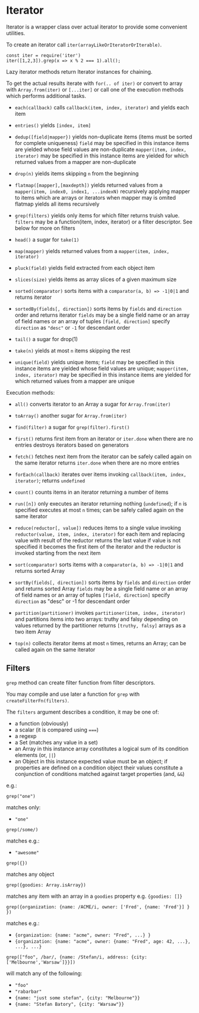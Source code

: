 Iterator
========

Iterator is a wrapper class over actual iterator to provide some convenient utilities.

To create an iterator call `iter(arrayLikeOrIteratorOrIterable)`.

```
const iter = require('iter')
iter([1,2,3]).grep(x => x % 2 === 1).all();
```

Lazy iterator methods return Iterator instances for chaining.

To get the actual results iterate with `for(.. of iter)` or convert to array with `Array.from(iter)`
or `[...iter]` or call one of the execution methods which performs additional tasks.

- `each(callback)`
   calls `callback(item, index, iterator)` and yields each item

- `entries()`
  yields `[index, item]`

- `dedup([field|mapper})`
  yields non-duplicate items (items must be sorted for complete uniqueness)
  `field` may be specified in this instance items are yielded whose field
  values are non-duplicate 
  `mapper(item, index, iterator)` may be specified in this instance items
  are yielded for which returned values from a mapper are non-duplicate

- `drop(n)`
  yields items skipping `n` from the beginning

- `flatmap([mapper],[maxdepth])`
  yields returned values from a `mapper(item, index0, index1, ...indexN)` 
  recursively applying mapper to items which are arrays or iterators
  when mapper may is omited flatmap yields all items recursively

- `grep(filters)`
  yields only items for which filter returns truish value.
  `filters` may be a function(item, index, iterator) or a filter descriptor.
  See below for more on filters

- `head()`
  a sugar for `take(1)`

- `map(mapper)`
  yields returned values from a `mapper(item, index, iterator)`

- `pluck(field)`
  yields field extracted from each object item

- `slices(size)`
  yields items as array slices of a given maximum size

- `sorted(comparator)`
  sorts items with a `comparator(a, b) => -1|0|1` and returns iterator

- `sortedBy(fields[, direction])`
  sorts items by `fields` and `direction` order and returns iterator
  `fields` may be a single field name or an array of field names
  or an array of tuples `[field, direction]`
  specify `direction` as `"desc"` or `-1` for descendant order

- `tail()`
  a sugar for drop(1)

- `take(n)`
  yields at most `n` items skipping the rest

- `unique(field)`
  yields unique items; `field` may be specified in this instance items are
  yielded whose field values are unique;
  `mapper(item, index, iterator)` may be specified in this instance items
  are yielded for which returned values from a mapper are unique

Execution methods:

- `all()`
  converts iterator to an Array a sugar for `Array.from(iter)`

- `toArray()`
  another sugar for `Array.from(iter)`

- `find(filter)`
  a sugar for `grep(filter).first()`

- `first()`
  returns first item from an iterator or `iter.done` when there are no entries
  destroys iterators based on generators

- `fetch()`
  fetches next item from the iterator
  can be safely called again on the same iterator
  returns `iter.done` when there are no more entries

- `forEach(callback)`
  iterates over items invoking `callback(item, index, iterator)`;
  returns `undefined`

- `count()`
  counts items in an iterator returning a number of items

- `run([n])`
  only executes an iterator returning nothing (`undefined`);
  if `n` is specified executes at most `n` times;
  can be safely called again on the same iterator

- `reduce(reductor[, value])`
  reduces items to a single value invoking
  `reductor(value, item, index, iterator)`
  for each item and replacing value with result of the reductor
  returns the last value if value is not specified it becomes the first item
  of the iterator and the reductor is invoked starting from the next item

- `sort(comparator)`
  sorts items with a `comparator(a, b) => -1|0|1` and returns sorted Array

- `sortBy(fields[, direction])`
  sorts items by `fields` and `direction` order and returns sorted Array
  `fields` may be a single field name or an array of field names
  or an array of tuples `[field, direction]`
  specify `direction` as "desc" or -1 for descendant order

- `partition(partitioner)`
  invokes `partitioner(item, index, iterator)` and partitions items into
  two arrays: truthy and falsy depending on values returned by the partitioner
  returns `[truthy, falsy]` arrays as a two item Array

- `top(n)`
  collects iterator items at most `n` times, returns an Array;
  can be called again on the same iterator


Filters
-------

`grep` method can create filter function from filter descriptors.

You may compile and use later a function for `grep` with `createFilterFn(filters)`.

The `filters` argument describes a condition, it may be one of:

- a function (obviously)
- a scalar (it is compared using `===`)
- a regexp
- a Set (matches any value in a set)
- an Array
  in this instance array constitutes a logical sum of its condition elements (or, `||`)
- an Object
  in this instance expected value must be an object;
  if properties are defined on a condition object their values constitute a conjunction
  of conditions matched against target properties (and, `&&`)


e.g.:

```
grep("one")
```

matches only:

- `"one"`


```
grep(/some/)
```

matches e.g.:

- `"awesome"`


```
grep({})
```

matches any object


```
grep({goodies: Array.isArray})
```

matches any item with an array in a `goodies` property e.g. `{goodies: []}`


```
grep({organization: {name: /ACME/i, owner: ['Fred', {name: 'Fred'}] } })
```

matches e.g.:

- `{organization: {name: "acme", owner: "Fred", ...} }`
- `{organization: {name: "acme", owner: {name: "Fred", age: 42, ...}, ...}, ...}`


`grep(["foo", /bar/, {name: /Stefan/i, address: {city: ['Melbourne','Warsaw']}}])`

will match any of the following:

- `"foo"`
- `"rabarbar"`
- `{name: "just some stefan", {city: "Melbourne"}}`
- `{name: "Stefan Batory", {city: "Warsaw"}}`

